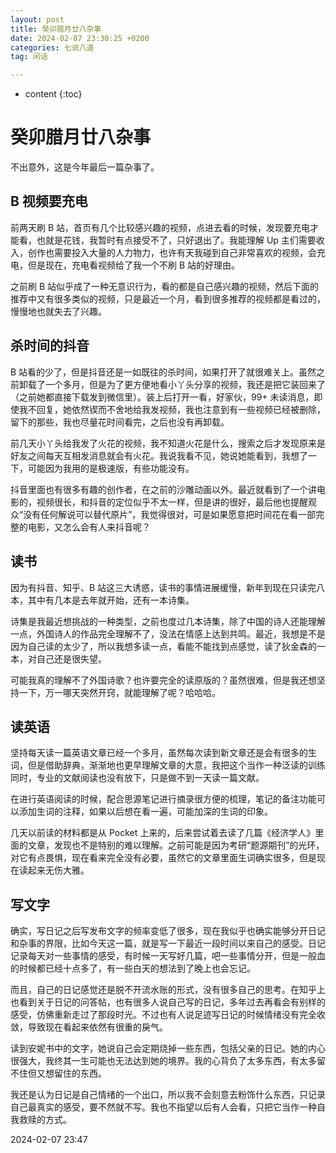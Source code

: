 ```yaml
---
layout: post
title: 癸卯腊月廿八杂事
date: 2024-02-07 23:30:25 +0200
categories: 七说八道
tag: 闲话

---
```


* content
{:toc}


# 癸卯腊月廿八杂事

不出意外，这是今年最后一篇杂事了。

## B 视频要充电

前两天刷 B 站，首页有几个比较感兴趣的视频，点进去看的时候，发现要充电才能看，也就是花钱，我暂时有点接受不了，只好退出了。我能理解 Up 主们需要收入，创作也需要投入大量的人力物力，也许有天我碰到自己非常喜欢的视频，会充电，但是现在，充电看视频给了我一个不刷 B 站的好理由。

之前刷 B 站似乎成了一种无意识行为，看的都是自己感兴趣的视频，然后下面的推荐中又有很多类似的视频，只是最近一个月，看到很多推荐的视频都是看过的，慢慢地也就失去了兴趣。

## 杀时间的抖音

B 站看的少了，但是抖音还是一如既往的杀时间，如果打开了就很难关上。虽然之前卸载了一个多月，但是为了更方便地看小丫头分享的视频，我还是把它装回来了（之前她都直接下载发到微信里）。装上后打开一看，好家伙，99+ 未读消息，即使我不回复，她依然锲而不舍地给我发视频，我也注意到有一些视频已经被删除，留下的那些，我也尽量花时间看完，之后也没有再卸载。

前几天小丫头给我发了火花的视频，我不知道火花是什么，搜索之后才发现原来是好友之间每天互相发消息就会有火花。我说我看不见，她说她能看到，我想了一下，可能因为我用的是极速版，有些功能没有。

抖音里面也有很多有趣的创作者，在之前的沙雕动画以外。最近就看到了一个讲电影的，视频很长，和抖音的定位似乎不太一样，但是讲的很好，最后他也提醒观众“没有任何解说可以替代原片”，我觉得很对，可是如果愿意把时间花在看一部完整的电影，又怎么会有人来抖音呢？

## 读书

因为有抖音、知乎、B 站这三大诱惑，读书的事情进展缓慢，新年到现在只读完八本，其中有几本是去年就开始，还有一本诗集。

诗集是我最近想挑战的一种类型，之前也度过几本诗集，除了中国的诗人还能理解一点，外国诗人的作品完全理解不了，没法在情感上达到共鸣。最近，我想是不是因为自己读的太少了，所以我想多读一点，看能不能找到点感觉，读了狄金森的一本，对自己还是很失望。

可能我真的理解不了外国诗歌？也许要完全的读原版的？虽然很难，但是我还想坚持一下，万一哪天突然开窍，就能理解了呢？哈哈哈。

## 读英语

坚持每天读一篇英语文章已经一个多月，虽然每次读到新文章还是会有很多的生词，但是借助辞典，渐渐地也更早理解文章的大意，我把这个当作一种泛读的训练同时，专业的文献阅读也没有放下，只是做不到一天读一篇文献。

在进行英语阅读的时候，配合思源笔记进行摘录很方便的梳理，笔记的备注功能可以添加生词的注释，如果以后想在看一遍，可能加深的生词的印象。

几天以前读的材料都是从 Pocket 上来的，后来尝试着去读了几篇《经济学人》里面的文章，发现也不是特别的难以理解。之前可能是因为考研“题源期刊”的光环，对它有点畏惧，现在看来完全没有必要，虽然它的文章里面生词确实很多，但是现在读起来无伤大雅。

## 写文字

确实，写日记之后写发布文字的频率变低了很多，现在我似乎也确实能够分开日记和杂事的界限，比如今天这一篇，就是写一下最近一段时间以来自己的感受。日记记录每天对一些事情的感受，有时候一天写好几篇，吧一些事情分开，但是一般血的时候都已经十点多了，有一些白天的想法到了晚上也会忘记。

而且，自己的日记感觉还是脱不开流水账的形式，没有很多自己的思考。在知乎上也看到关于日记的问答帖，也有很多人说自己写的日记，多年过去再看会有别样的感受，仿佛重新走过了那段时光。不过也有人说足迹写日记的时候情绪没有完全收敛，导致现在看起来依然有很重的戾气。

读到安妮书中的文字，她说自己会定期烧掉一些东西，包括父亲的日记。她的内心很强大，我终其一生可能也无法达到她的境界。我的心背负了太多东西，有太多留不住但又想留住的东西。

我还是认为日记是自己情绪的一个出口，所以我不会刻意去粉饰什么东西，只记录自己最真实的感受，要不然就不写。我也不指望以后有人会看，只把它当作一种自我救赎的方式。

2024-02-07 23:47